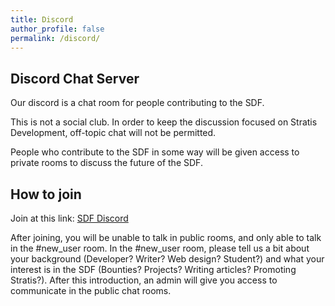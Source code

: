 ```yaml
---
title: Discord
author_profile: false
permalink: /discord/
---
```

## Discord Chat Server

Our discord is a chat room for people contributing to the SDF.

This is not a social club. In order to keep the discussion focused on Stratis Development, off-topic chat will not be permitted.

People who contribute to the SDF in some way will be given access to private rooms to discuss the future of the SDF.

## How to join

Join at this link: [SDF Discord](https://discord.gg/99EX7d4)

After joining, you will be unable to talk in public rooms, and only able to talk in the #new_user room. In the #new_user room, please tell us a bit about your background (Developer? Writer? Web design? Student?) and what your interest is in the SDF (Bounties? Projects? Writing articles? Promoting Stratis?). After this introduction, an admin will give you access to communicate in the public chat rooms.
